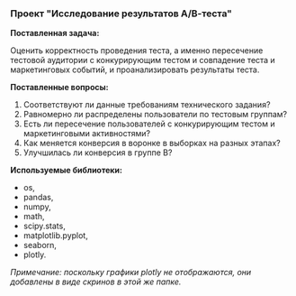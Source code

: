 ### Проект "Исследование результатов А/В-теста"

**Поставленная задача:**

Оценить корректность проведения теста, а именно пересечение тестовой аудитории с конкурирующим тестом и совпадение теста и маркетинговых событий, и проанализировать результаты теста.

**Поставленные вопросы:**
1. Соответствуют ли данные требованиям технического задания?
2. Равномерно ли распределены пользователи по тестовым группам?
3. Есть ли пересечение пользователей с конкурирующим тестом и маркетинговыми активностями?
4. Как меняется конверсия в воронке в выборках на разных этапах?
5. Улучшилась ли конверсия в группе В?

**Используемые библиотеки:**
* os,
* pandas,
* numpy,
* math,
* scipy.stats,
* matplotlib.pyplot,
* seaborn,
* plotly.

*Примечание: поскольку графики plotly не отображаются, они добавлены в виде скринов в этой же папке.*
